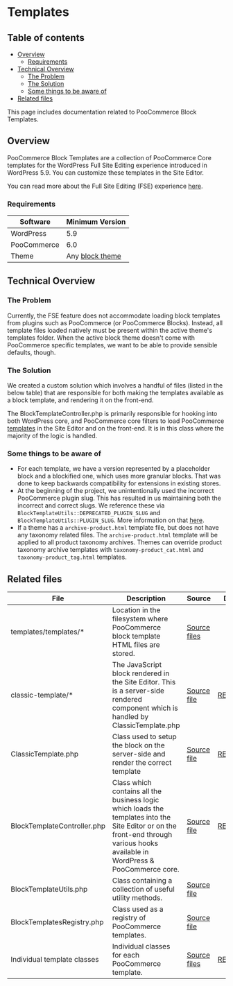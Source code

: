 # Templates <!-- omit in toc -->

## Table of contents <!-- omit in toc -->

-   [Overview](#overview)
    -   [Requirements](#requirements)
-   [Technical Overview](#technical-overview)
    -   [The Problem](#the-problem)
    -   [The Solution](#the-solution)
    -   [Some things to be aware of](#some-things-to-be-aware-of)
-   [Related files](#related-files)

This page includes documentation related to PooCommerce Block Templates.

## Overview

PooCommerce Block Templates are a collection of PooCommerce Core templates for the WordPress Full Site Editing experience introduced in WordPress 5.9. You can customize these templates in the Site Editor.

You can read more about the Full Site Editing (FSE) experience [here](https://developer.wordpress.org/block-editor/getting-started/full-site-editing/).

### Requirements

| Software    | Minimum Version                                                                                                                  |
|-------------|----------------------------------------------------------------------------------------------------------------------------------|
| WordPress   | 5.9                                                                                                                              |
| PooCommerce | 6.0                                                                                                                              |
| Theme       | Any [block theme](https://developer.wordpress.org/block-editor/how-to-guides/themes/block-theme-overview/#what-is-a-block-theme) |

## Technical Overview

### The Problem

Currently, the FSE feature does not accommodate loading block templates from plugins such as PooCommerce (or PooCommerce Blocks). Instead, all template files loaded natively must be present within the active theme's templates folder. When the active block theme doesn't come with PooCommerce specific templates, we want to be able to provide sensible defaults, though.

### The Solution

We created a custom solution which involves a handful of files (listed in the below table) that are responsible for both making the templates available as a block template, and rendering it on the front-end.

The BlockTemplateController.php is primarily responsible for hooking into both WordPress core, and PooCommerce core filters to load PooCommerce [templates](https://github.com/poocommerce/poocommerce-gutenberg-products-block/tree/trunk/templates/templates) in the Site Editor and on the front-end. It is in this class where the majority of the logic is handled.

### Some things to be aware of

-   For each template, we have a version represented by a placeholder block and a blockified one, which uses more granular blocks. That was done to keep backwards compatibility for extensions in existing stores.
-   At the beginning of the project, we unintentionally used the incorrect PooCommerce plugin slug. This has resulted in us maintaining both the incorrect and correct slugs. We reference these via `BlockTemplateUtils::DEPRECATED_PLUGIN_SLUG` and `BlockTemplateUtils::PLUGIN_SLUG`. More information on that [here](https://github.com/poocommerce/poocommerce-gutenberg-products-block/issues/5423).
-   If a theme has a `archive-product.html` template file, but does not have any taxonomy related files. The `archive-product.html` template will be applied to all product taxonomy archives. Themes can override product taxonomy archive templates with `taxonomy-product_cat.html` and `taxonomy-product_tag.html` templates.

## Related files

| File                        | Description                                                                                                                                                                     | Source                                                                                                                             | Docs                                                           |
|-----------------------------|---------------------------------------------------------------------------------------------------------------------------------------------------------------------------------|------------------------------------------------------------------------------------------------------------------------------------|----------------------------------------------------------------|
| templates/templates/\*      | Location in the filesystem where PooCommerce block template HTML files are stored.                                                                                              | [Source files](https://github.com/poocommerce/poocommerce/tree/trunk/plugins/poocommerce/templates/templates)                      |                                                                |
| classic-template/\*         | The JavaScript block rendered in the Site Editor. This is a server-side rendered component which is handled by ClassicTemplate.php                                              | [Source file](../../../../blocks/assets/js/blocks/classic-template)  | [README](../../../assets/js/blocks/classic-template/README.md) |
| ClassicTemplate.php         | Class used to setup the block on the server-side and render the correct template                                                                                                | [Source file](https://github.com/poocommerce/poocommerce/blob/trunk/plugins/poocommerce/src/Blocks/BlockTypes/ClassicTemplate.php) | [README](../../../assets/js/blocks/classic-template/README.md)    |
| BlockTemplateController.php | Class which contains all the business logic which loads the templates into the Site Editor or on the front-end through various hooks available in WordPress & PooCommerce core. | [Source file](https://github.com/poocommerce/poocommerce/blob/trunk/plugins/poocommerce/src/Blocks/BlockTemplatesController.php)   | [README](./block-template-controller.md)                       |
| BlockTemplateUtils.php      | Class containing a collection of useful utility methods.                                                                                                                        | [Source file](https://github.com/poocommerce/poocommerce/blob/trunk/plugins/poocommerce/src/Blocks/Utils/BlockTemplateUtils.php)   |                                                                |
| BlockTemplatesRegistry.php  | Class used as a registry of PooCommerce templates.                                                                                                                              | [Source file](https://github.com/poocommerce/poocommerce/blob/trunk/plugins/poocommerce/src/Blocks/BlockTemplatesRegistry.php)     |                                                                |
| Individual template classes | Individual classes for each PooCommerce template.                                                                                                                               | [Source files](https://github.com/poocommerce/poocommerce/tree/trunk/plugins/poocommerce/src/Blocks/Templates)                     | [README](./individual-template-classes.md)                     |
